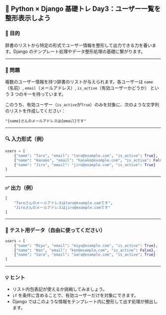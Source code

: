 ## 🐍 Python × Django 基礎トレ Day3：ユーザー一覧を整形表示しよう

### 🎯 目的

辞書のリストから特定の形式でユーザー情報を整形して出力できる力を養います。Django のテンプレート処理やデータ整形処理の基礎に繋がります。

---

### 📘 問題

複数のユーザー情報を持つ辞書のリストが与えられます。各ユーザーは `name`（名前）, `email`（メールアドレス）, `is_active`（有効ユーザーかどうか） という 3 つのキーを持っています。

このうち、有効ユーザー（`is_active`が`True`）のみを対象に、次のような文字列のリストを作成してください：

```
"{name}さんのメールアドレスは{email}です"
```

---

### 🔍 入力形式（例）

```python
users = [
    {"name": "Taro", "email": "taro@example.com", "is_active": True},
    {"name": "Hanako", "email": "hanako@example.com", "is_active": False},
    {"name": "Jiro", "email": "jiro@example.com", "is_active": True}
]
```

---

### ✅ 出力（例）

```python
[
    "Taroさんのメールアドレスはtaro@example.comです",
    "Jiroさんのメールアドレスはjiro@example.comです"
]
```

---

### 🧪 テスト用データ（自由に使ってください）

```python
users = [
    {"name": "Miyu", "email": "miyu@example.com", "is_active": True},
    {"name": "Ken", "email": "ken@example.com", "is_active": False},
    {"name": "Sara", "email": "sara@example.com", "is_active": True}
]
```

---

### 💡 ヒント

- リスト内包表記が使えるか挑戦してみましょう。
- `if` を条件に含めることで、有効ユーザーだけを対象にできます。
- Django ではこのような情報をテンプレート内に整形して出す処理が頻出します。
